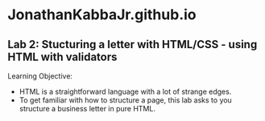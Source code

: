 # JonathanKabbaJr.github.io

  ## Lab 2: Stucturing a letter with HTML/CSS - using HTML with validators  
  Learning Objective:
  * HTML is a straightforward language with a lot of strange edges. 
  * To get familiar with how to structure a page, this lab asks to you structure a business letter in pure HTML. 
